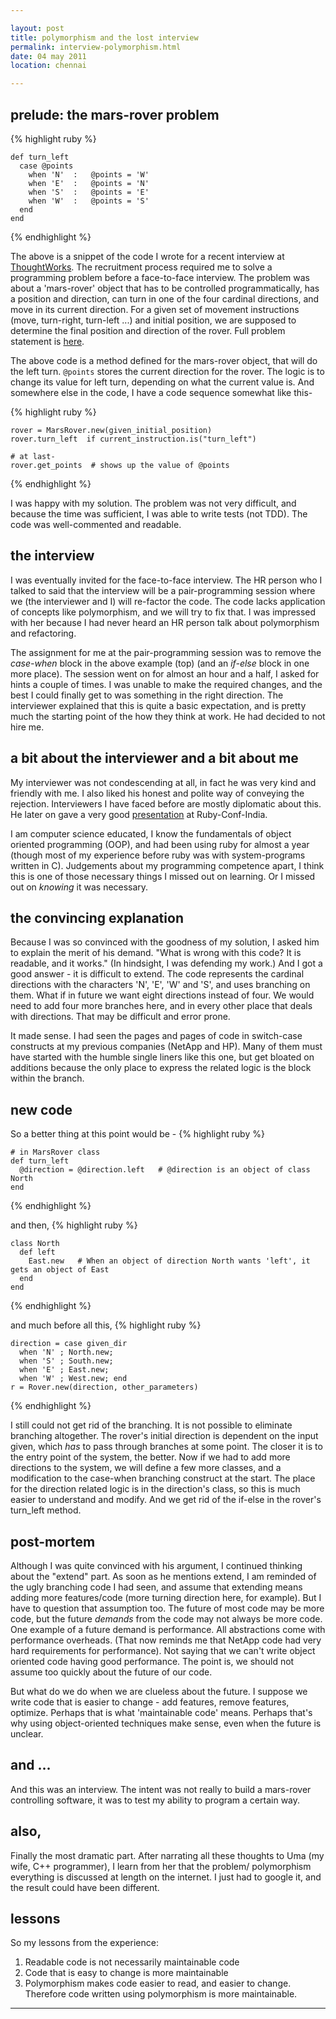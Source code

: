 ```yaml
---

layout: post
title: polymorphism and the lost interview
permalink: interview-polymorphism.html
date: 04 may 2011
location: chennai

---
```


## prelude: the mars-rover problem

{% highlight ruby %}

    def turn_left
      case @points
        when 'N'  :   @points = 'W'
        when 'E'  :   @points = 'N'
        when 'S'  :   @points = 'E'
        when 'W'  :   @points = 'S'
      end
    end
    
{% endhighlight %}

The above is a snippet of the code I wrote for a recent interview at [ThoughtWorks](http://thoughtworks.com). The recruitment process required me to solve a programming problem before a face-to-face interview. The problem was about a 'mars-rover' object that has to be controlled programmatically, has a position and direction, can turn in one of the four cardinal directions, and move in its current direction. For a given set of movement instructions (move, turn-right, turn-left ...) and initial position, we are supposed to determine the final position and direction of the rover. Full problem statement is [here](/mars-rover-problem.txt).

The above code is a method defined for the mars-rover object, that will do the left turn. `@points` stores the current direction for the rover. The logic is to change its value for left turn, depending on what the current value is. And somewhere else in the code, I have a code sequence somewhat like this-

{% highlight ruby %}

    rover = MarsRover.new(given_initial_position)
    rover.turn_left  if current_instruction.is("turn_left")
    
    # at last-
    rover.get_points  # shows up the value of @points

{% endhighlight %}

I was happy with my solution. The problem was not very difficult, and because the time was sufficient, I was able to write tests (not TDD). The code was well-commented and readable.

## the interview

I was eventually invited for the face-to-face interview. The HR person who I talked to said that the interview will be a pair-programming session where we (the interviewer and I) will re-factor the code. The code lacks application of concepts like polymorphism, and we will try to fix that. I was impressed with her because I had never heard an HR person talk about polymorphism and refactoring.

The assignment for me at the pair-programming session was to remove the _case-when_ block in the above example (top) (and an _if-else_ block in one more place). The session went on for almost an hour and a half, I asked for hints a couple of times. I was unable to make the required changes, and the best I could finally get to was something in the right direction. The interviewer explained that this is quite a basic expectation, and is pretty much the starting point of the how they think at work. He had decided to not hire me.

## a bit about the interviewer and a bit about me

My interviewer was not condescending at all, in fact he was very kind and friendly with me. I also liked his honest and polite way of conveying the rejection. Interviewers I have faced before are mostly diplomatic about this. He later on gave a very good [presentation](http://vimeo.com/25410417) at Ruby-Conf-India.

I am computer science educated, I know the fundamentals of object oriented programming (OOP), and had been using ruby for almost a year (though most of my experience before ruby was with system-programs written in C). Judgements about my programming competence apart, I think this is one of those necessary things I missed out on learning. Or I missed out on _knowing_ it was necessary.

## the convincing explanation 

Because I was so convinced with the goodness of my solution, I asked him to explain the merit of his demand. "What is wrong with this code? It is readable, and it works." (In hindsight, I was defending my work.) And I got a good answer - it is difficult to extend. The code represents the cardinal directions with the characters 'N', 'E', 'W' and 'S', and uses branching on them. What if in future we want eight directions instead of four. We would need to add four more branches here, and in every other place that deals with directions. That may be difficult and error prone.

It made sense. I had seen the pages and pages of code in switch-case constructs at my previous companies (NetApp and HP). Many of them must have started with the humble single liners like this one, but get bloated on additions because the only place to express the related logic is the block within the branch.

## new code

So a better thing at this point would be  -
{% highlight ruby %}

    # in MarsRover class
    def turn_left
      @direction = @direction.left   # @direction is an object of class North
    end

{% endhighlight %}

and then,
{% highlight ruby %}

    class North
      def left
        East.new   # When an object of direction North wants 'left', it gets an object of East
      end
    end

{% endhighlight %}

and much before all this,
{% highlight ruby %}

    direction = case given_dir
      when 'N' ; North.new;
      when 'S' ; South.new;
      when 'E' ; East.new;
      when 'W' ; West.new; end
    r = Rover.new(direction, other_parameters)

{% endhighlight %}

I still could not get rid of the branching. It is not possible to eliminate branching altogether. The rover's initial direction is dependent on the input given, which _has_ to pass through branches at some point. The closer it is to the entry point of the system, the better. Now if we had to add more directions to the system, we will define a few more classes, and a modification to the case-when branching construct at the start. The place for the direction related logic is in the direction's class, so this is much easier to understand and modify. And we get rid of the if-else in the rover's turn_left method.

## post-mortem 

Although I was quite convinced with his argument, I continued thinking about the "extend" part. As soon as he mentions extend, I am reminded of the ugly branching code I had seen, and assume that extending means adding more features/code (more turning direction here, for example). But I have to question that assumption too. The future of most code may be more code, but the future _demands_ from the code may not always be more code. One example of a future demand is performance. All abstractions come with performance overheads. (That now reminds me that NetApp code had very hard requirements for performance). Not saying that we can't write object oriented code having good performance. The point is, we should not assume too quickly about the future of our code.

But what do we do when we are clueless about the future. I suppose we write code that is easier to change - add features, remove features, optimize. Perhaps that is what 'maintainable code' means. Perhaps that's why using object-oriented techniques make sense, even when the future is unclear.

## and ...

And this was an interview. The intent was not really to build a mars-rover controlling software, it was to test my ability to program a certain way. 

## also,

Finally the most dramatic part. After narrating all these thoughts to Uma (my wife, C++ programmer), I learn from her that the problem/ polymorphism everything is discussed at length on the internet. I just had to google it, and the result could have been different.

## lessons

So my lessons from the experience:

1. Readable code is not necessarily maintainable code
2. Code that is easy to change is more maintainable
3. Polymorphism makes code easier to read, and easier to change. Therefore code written using polymorphism is more maintainable.

-----------
